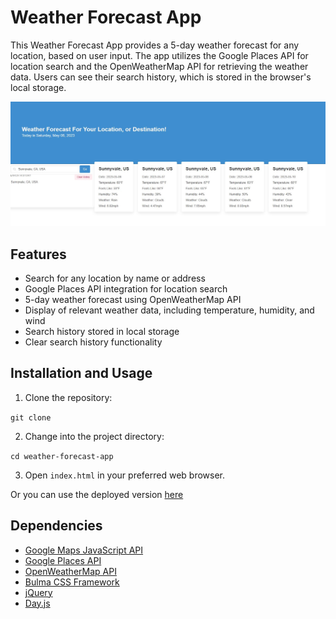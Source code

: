 # Weather Forecast App

This Weather Forecast App provides a 5-day weather forecast for any location, based on user input. The app utilizes the Google Places API for location search and the OpenWeatherMap API for retrieving the weather data. Users can see their search history, which is stored in the browser's local storage.

![Weather Forecast App Screenshot](./assets/images/screenshot.JPG)

## Features

- Search for any location by name or address
- Google Places API integration for location search
- 5-day weather forecast using OpenWeatherMap API
- Display of relevant weather data, including temperature, humidity, and wind
- Search history stored in local storage
- Clear search history functionality

## Installation and Usage

1. Clone the repository:

`git clone `

2. Change into the project directory:

`cd weather-forecast-app`

3. Open `index.html` in your preferred web browser.

Or you can use the deployed version [here](https://ricenudonlover.github.io/5-day-Weather-Forecast_Lian/)

## Dependencies

- [Google Maps JavaScript API](https://developers.google.com/maps/documentation/javascript/overview)
- [Google Places API](https://developers.google.com/maps/documentation/places/web-service/overview)
- [OpenWeatherMap API](https://openweathermap.org/api)
- [Bulma CSS Framework](https://bulma.io/)
- [jQuery](https://jquery.com/)
- [Day.js](https://day.js.org/)

